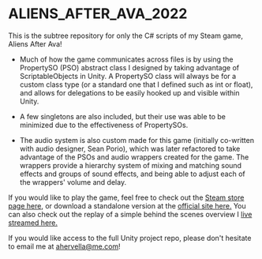 # ALIENS_AFTER_AVA_2022
This is the subtree repository for only the C# scripts of my Steam game, Aliens After Ava!

- Much of how the game communicates across files is by using the PropertySO (PSO) abstract class I designed by taking advantage of ScriptableObjects in Unity. A PropertySO class will always be for a custom class type (or a standard one that I defined such as int or float), and allows for delegations to be easily hooked up and visible within Unity.

- A few singletons are also included, but their use was able to be minimized due to the effectiveness of PropertySOs.

- The audio system is also custom made for this game (initially co-written with audio designer, Sean Porio), which was later refactored to take advantage of the PSOs and audio wrappers created for the game. The wrappers provide a hierarchy system of mixing and matching sound effects and groups of sound effects, and being able to adjust each of the wrappers' volume and delay.

If you would like to play the game, feel free to check out the <a href="https://store.steampowered.com/app/1995780/Aliens_After_Ava/" target="_blank">Steam store page here</a>, or download a standalone version at the <a href="https://www.alejandrohervella.com/aliensafterava" target="_blank">official site here.</a> You can also check out the replay of a simple behind the scenes overview I <a href="https://www.youtube.com/watch?v=53B2i8J0OZs" target="_blank">live streamed here.</a>

If you would like access to the full Unity project repo, please don't hesitate to email me at ahervella@me.com!
